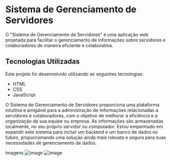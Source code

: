 # Sistema de Gerenciamento de Servidores

O "Sistema de Gerenciamento de Servidores" é uma aplicação web projetada para facilitar o gerenciamento de informações sobre servidores e colaboradores de maneira eficiente e colaborativa.

## Tecnologias Utilizadas

Este projeto foi desenvolvido utilizando as seguintes tecnologias:

- HTML
- CSS
- JavaScript

O Sistema de Gerenciamento de Servidores proporciona uma plataforma intuitiva e amigável para a administração de informações relacionadas a servidores e colaboradores, 
com o objetivo de melhorar a eficiência e a organização da sua equipe ou empresa. As informações são armazenadas localmente, no seu próprio servidor ou computador. 
Estou empenhado em expandir este sistema para incluir um backend e um banco de dados no futuro, proporcionando uma solução ainda mais robusta e segura para suas necessidades de gerenciamento de dados.

Imagens
![image](https://github.com/juninEc/crud-js/assets/78993781/e2868fca-f14b-408b-9279-08005b12d2a7)
![image](https://github.com/juninEc/crud-js/assets/78993781/2ac0911a-5724-4a18-b9ce-9c6d69dfccba)

